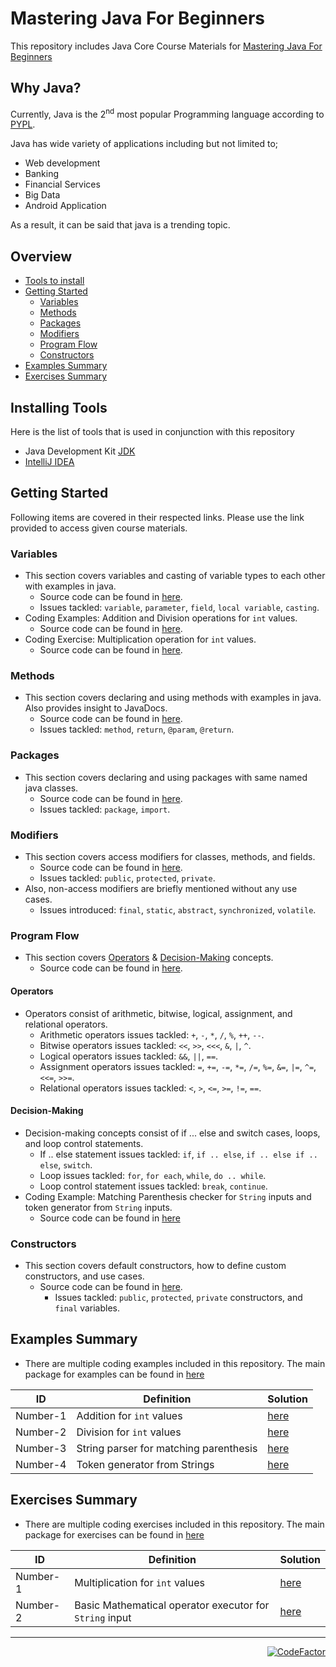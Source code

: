 # Mastering Java For Beginners
This repository includes Java Core Course Materials for [Mastering Java For Beginners](https://www.udemy.com/course/draft/3554715/learn/lecture/22985404/?instructorPreviewMode=student_v4#content)  

## Why Java?
Currently, Java is the 2<sup>nd</sup> most popular Programming language according to [PYPL](https://pypl.github.io/PYPL.html). 

Java has wide variety of applications including but not limited to;
  * Web development
  * Banking
  * Financial Services
  * Big Data
  * Android Application

As a result, it can be said that java is a trending topic. 

## Overview
  - [Tools to install](#installing-tools)
  - [Getting Started](#getting-started)
    - [Variables](#variables)
    - [Methods](#methods)
    - [Packages](#packages)
    - [Modifiers](#modifiers)
    - [Program Flow](#program-flow)
    - [Constructors](#constructors)
  - [Examples Summary](#examples-summary)
  - [Exercises Summary](#exercises-summary)

## Installing Tools
Here is the list of tools that is used in conjunction with this repository
  * Java Development Kit [JDK](https://www.oracle.com/java/technologies/javase-downloads.html)
  * [IntelliJ IDEA](https://www.jetbrains.com/idea/)
  
## Getting Started
Following items are covered in their respected links. Please use the link provided to access given course materials.

### Variables
* This section covers variables and casting of variable types to each other with examples in java. 
  * Source code can be found in [here](https://github.com/Umit-Soylu/Mastering-Java-For-Beginners/tree/Variables).
  * Issues tackled: `variable`, `parameter`, `field`, `local variable`, `casting`.
* Coding Examples: Addition and Division operations for `int` values. 
  * Source code can be found in [here](https://github.com/Umit-Soylu/Mastering-Java-For-Beginners/tree/Examples).
* Coding Exercise: Multiplication operation for `int` values.
  * Source code can be found in [here](https://github.com/Umit-Soylu/Mastering-Java-For-Beginners/tree/Exercises).
  
### Methods
* This section covers declaring and using methods with examples in java. Also provides insight to JavaDocs.  
  * Source code can be found in [here](https://github.com/Umit-Soylu/Mastering-Java-For-Beginners/tree/Methods).
  * Issues tackled: `method`, `return`, `@param`, `@return`.
 
### Packages
* This section covers declaring and using packages with same named java classes.  
  * Source code can be found in [here](https://github.com/Umit-Soylu/Mastering-Java-For-Beginners/tree/Packages).
  * Issues tackled: `package`, `import`.

### Modifiers
* This section covers access modifiers for classes, methods, and fields.
    * Source code can be found in [here](https://github.com/Umit-Soylu/Mastering-Java-For-Beginners/tree/Modifiers).
    * Issues tackled: `public`, `protected`, `private`.
* Also, non-access modifiers are briefly mentioned without any use cases. 
    * Issues introduced: `final`, `static`, `abstract`, `synchronized`, `volatile`.

### Program Flow
* This section covers [Operators](#operators) & [Decision-Making](#decision-making) concepts.
  * Source code can be found in [here](https://github.com/Umit-Soylu/Mastering-Java-For-Beginners/tree/program_flow).

#### Operators
* Operators consist of arithmetic, bitwise, logical, assignment, and relational operators. 
    * Arithmetic operators issues tackled: `+`, `-`, `*`, `/`, `%`, `++`, `--`.
    * Bitwise operators issues tackled: `<<`, `>>`, `<<<`, `&`, `|`, `^`.
    * Logical operators issues tackled: `&&`, `||`, `==`.
    * Assignment operators issues tackled: `=`, `+=`, `-=`, `*=`, `/=`, `%=`, `&=`, `|=`, `^=`, `<<=`, `>>=`.
    * Relational operators issues tackled: `<`, `>`, `<=`, `>=`, `!=`, `==`.

#### Decision-Making
* Decision-making concepts consist of if ... else and switch cases, loops, and loop control statements.
    * If .. else statement issues tackled: `if`, `if .. else`, `if .. else if .. else`, `switch`.
    * Loop issues tackled: `for`, `for each`, `while`, `do .. while`.
    * Loop control statement issues tackled: `break`, `continue`.
* Coding Example: Matching Parenthesis checker for `String` inputs and token generator from `String` inputs.
    * Source code can be found in [here](https://github.com/Umit-Soylu/Mastering-Java-For-Beginners/blob/master/src/main/java/com/compiled_with_no_errors/examples/string_parsers/ParseStrings.java)
    
### Constructors
* This section covers default constructors, how to define custom constructors, and use cases.
  * Source code can be found in [here](https://github.com/Umit-Soylu/Mastering-Java-For-Beginners/tree/Constructors/src/main/java/com/compiled_with_no_errors/tutorials/constructors).
      * Issues tackled: `public`, `protected`, `private` constructors, and `final` variables.

## Examples Summary
* There are multiple coding examples included in this repository. The main package for examples can be found in [here](https://github.com/Umit-Soylu/Mastering-Java-For-Beginners/tree/Examples)

ID | Definition | Solution
-- | ---------- | ------
Number-1 | Addition for `int` values | [here](https://github.com/Umit-Soylu/Mastering-Java-For-Beginners/blob/Examples/src/main/java/com/compiled_with_no_errors/examples/mathematical_operations/MathematicalOperations.java)
Number-2 | Division for `int` values | [here](https://github.com/Umit-Soylu/Mastering-Java-For-Beginners/blob/Examples/src/main/java/com/compiled_with_no_errors/examples/mathematical_operations/MathematicalOperations.java)
Number-3 | String parser for matching parenthesis | [here](https://github.com/Umit-Soylu/Mastering-Java-For-Beginners/blob/master/src/main/java/com/compiled_with_no_errors/examples/string_parsers/ParseStrings.java)
Number-4 | Token generator from Strings | [here](https://github.com/Umit-Soylu/Mastering-Java-For-Beginners/blob/master/src/main/java/com/compiled_with_no_errors/examples/string_parsers/ParseStrings.java)

## Exercises Summary
* There are multiple coding exercises included in this repository. The main package for exercises can be found in [here](https://github.com/Umit-Soylu/Mastering-Java-For-Beginners/tree/Exercises)

ID | Definition | Solution
-- | ---------- | ------
Number-1 | Multiplication for `int` values | [here](https://github.com/Umit-Soylu/Mastering-Java-For-Beginners/blob/Exercises/src/main/java/com/compiled_with_no_errors/exercises/mathematical_operations/MathematicalOperations.java)
Number-2 | Basic Mathematical operator executor for `String` input | [here](https://github.com/Umit-Soylu/Mastering-Java-For-Beginners/blob/master/src/main/java/com/compiled_with_no_errors/exercises/string_parsers/MathematicalOperations.java)


----------
<div style="text-align: right">
<a href="https://www.codefactor.io/repository/github/umit-soylu/mastering-java-for-beginners"><img src="https://www.codefactor.io/repository/github/umit-soylu/mastering-java-for-beginners/badge" alt="CodeFactor" /></a>
</div>